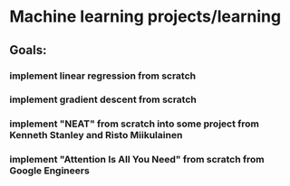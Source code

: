 # Machine learning projects/learning
## Goals:
### implement linear regression from scratch
### implement gradient descent from scratch
### implement "NEAT" from scratch into some project from Kenneth Stanley and Risto Miikulainen
### implement "Attention Is All You Need" from scratch from Google Engineers
